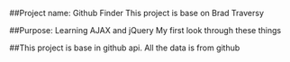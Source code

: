 ##Project name: Github Finder
This project is base on Brad Traversy 

##Purpose: Learning AJAX and jQuery
My first look through these things

##This project is base in github api. 
All the data is from github

